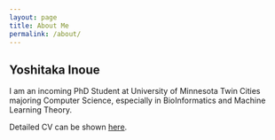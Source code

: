 ```yaml
---
layout: page
title: About Me
permalink: /about/
---
```


## Yoshitaka Inoue

I am an incoming PhD Student at University of Minnesota Twin Cities majoring Computer Science, especially in BioInformatics and Machine Learning Theory.

Detailed CV can be shown [here](https://inoue0426.github.io/).